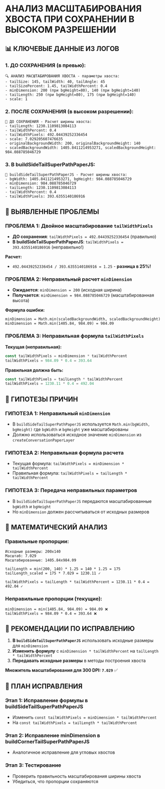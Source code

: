 # АНАЛИЗ МАСШТАБИРОВАНИЯ ХВОСТА ПРИ СОХРАНЕНИИ В ВЫСОКОМ РАЗРЕШЕНИИ

## 📊 КЛЮЧЕВЫЕ ДАННЫЕ ИЗ ЛОГОВ

### 1. ДО СОХРАНЕНИЯ (в превью):
```
🔍 АНАЛИЗ МАСШТАБИРОВАНИЯ ХВОСТА - параметры хвоста:
- tailSize: 145, tailWidth: 40, tailAngle: 45
- tailSizePercent: 1.45, tailWidthPercent: 0.4
- minDimension: 200 (при bgHeight=80), 140 (при bgHeight=140)
- tailLength: 250 (при bgHeight=80), 175 (при bgHeight=140)
- scale: 1
```

### 2. ПОСЛЕ СОХРАНЕНИЯ (в высоком разрешении):
```
📏 ДО СОХРАНЕНИЯ - Расчет ширины хвоста:
- tailLength: 1230.1109813084113
- tailWidthPercent: 0.4
- tailWidthPixels: 492.04439252336454
- scale: 7.029205607476635
- originalBackgroundWidth: 200, originalBackgroundHeight: 140
- scaledBackgroundWidth: 1405.8411214953271, scaledBackgroundHeight: 984.088785046729
```

### 3. В buildSideTailSuperPathPaperJS:
```
🔧 buildSideTailSuperPathPaperJS - Расчет ширины хвоста:
- bgWidth: 1405.8411214953271, bgHeight: 984.088785046729
- minDimension: 984.088785046729
- tailLength: 1230.1109813084113
- tailWidthPercent: 0.4
- tailWidthPixels: 393.6355140186916
```

## 🚨 ВЫЯВЛЕННЫЕ ПРОБЛЕМЫ

### ПРОБЛЕМА 1: Двойное масштабирование `tailWidthPixels`
- **ДО сохранения**: `tailWidthPixels = 492.04439252336454` (правильно)
- **В buildSideTailSuperPathPaperJS**: `tailWidthPixels = 393.6355140186916` (неправильно!)

**Расчет:**
- `492.04439252336454 / 393.6355140186916 = 1.25` - **разница в 25%!**

### ПРОБЛЕМА 2: Неправильный расчет `minDimension`
- **Ожидается**: `minDimension = 200` (исходная ширина)
- **Получается**: `minDimension = 984.088785046729` (масштабированная высота)

**Формула ошибки:**
```
minDimension = Math.min(scaledBackgroundWidth, scaledBackgroundHeight)
minDimension = Math.min(1405.84, 984.09) = 984.09
```

### ПРОБЛЕМА 3: Неправильная формула `tailWidthPixels`
**Текущая (неправильная):**
```javascript
const tailWidthPixels = minDimension * tailWidthPercent
tailWidthPixels = 984.09 * 0.4 = 393.64
```

**Правильная должна быть:**
```javascript
const tailWidthPixels = tailLength * tailWidthPercent  
tailWidthPixels = 1230.11 * 0.4 = 492.04
```

## 🔧 ГИПОТЕЗЫ ПРИЧИН

### ГИПОТЕЗА 1: Неправильный `minDimension`
- В `buildSideTailSuperPathPaperJS` используется `Math.min(bgWidth, bgHeight)` где `bgWidth` и `bgHeight` уже масштабированы
- Должно использоваться исходное значение `minDimension` из `createConversationPaperLayer`

### ГИПОТЕЗА 2: Неправильная формула расчета
- Текущая формула: `tailWidthPixels = minDimension * tailWidthPercent`
- Правильная формула: `tailWidthPixels = tailLength * tailWidthPercent`

### ГИПОТЕЗА 3: Передача неправильных параметров
- В `buildSideTailSuperPathPaperJS` передаются масштабированные `bgWidth` и `bgHeight`
- Но `minDimension` должен рассчитываться от исходных размеров

## 📐 МАТЕМАТИЧЕСКИЙ АНАЛИЗ

### Правильные пропорции:
```
Исходные размеры: 200x140
Масштаб: 7.029
Масштабированные: 1405.84x984.09

tailLength = min(200, 140) * 1.25 = 140 * 1.25 = 175
tailLength_scaled = 175 * 7.029 = 1230.11 ✓

tailWidthPixels = tailLength * tailWidthPercent = 1230.11 * 0.4 = 492.04 ✓
```

### Неправильные пропорции (текущие):
```
minDimension = min(1405.84, 984.09) = 984.09 ❌
tailWidthPixels = 984.09 * 0.4 = 393.64 ❌
```

## 🎯 РЕКОМЕНДАЦИИ ПО ИСПРАВЛЕНИЮ

1. **В `buildSideTailSuperPathPaperJS`** использовать исходные размеры для `minDimension`
2. **Изменить формулу** с `minDimension * tailWidthPercent` на `tailLength * tailWidthPercent`
3. **Передавать исходные размеры** в методы построения хвоста

**Множитель масштабирования для 300 DPI: `7.029`** ✅

## 📝 ПЛАН ИСПРАВЛЕНИЯ

### Этап 1: Исправление формулы в buildSideTailSuperPathPaperJS
- Изменить `const tailWidthPixels = minDimension * tailWidthPercent`
- На `const tailWidthPixels = tailLength * tailWidthPercent`

### Этап 2: Исправление minDimension в buildCornerTailSuperPathPaperJS
- Аналогичное исправление для угловых хвостов

### Этап 3: Тестирование
- Проверить правильность масштабирования ширины хвоста
- Убедиться, что пропорции сохраняются
